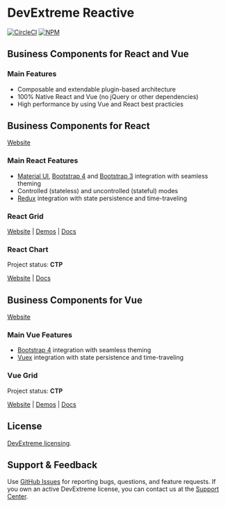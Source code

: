 # DevExtreme Reactive

[![CircleCI](https://img.shields.io/circleci/project/github/DevExpress/devextreme-reactive/master.svg)](https://circleci.com/gh/DevExpress/devextreme-reactive)
[![NPM](https://img.shields.io/npm/v/@devexpress/dx-core.svg)](https://www.npmjs.com/package/@devexpress/dx-core)

## Business Components for React and Vue

### Main Features

- Composable and extendable plugin-based architecture
- 100% Native React and Vue (no jQuery or other dependencies)
- High performance by using Vue and React best practicies

## Business Components for React

[Website](https://devexpress.github.io/devextreme-reactive/react/)

### Main React Features

- [Material UI](https://github.com/callemall/material-ui), [Bootstrap 4](http://reactstrap.github.io) and [Bootstrap 3](https://github.com/react-bootstrap/react-bootstrap) integration with seamless theming
- Controlled (stateless) and uncontrolled (stateful) modes
- [Redux](https://github.com/reactjs/redux/) integration with state persistence and time-traveling

### React Grid

[Website](https://devexpress.github.io/devextreme-reactive/react/grid/)
|
[Demos](https://devexpress.github.io/devextreme-reactive/react/grid/demos/)
|
[Docs](https://devexpress.github.io/devextreme-reactive/react/grid/docs/)

### React Chart

Project status: **CTP**

[Website](https://devexpress.github.io/devextreme-reactive/react/chart/)
|
[Docs](https://devexpress.github.io/devextreme-reactive/react/chart/docs/)


## Business Components for Vue

[Website](https://devexpress.github.io/devextreme-reactive/vue/)

### Main Vue Features

- [Bootstrap 4](http://getbootstrap.com) integration with seamless theming
- [Vuex](https://vuex.vuejs.org/en/) integration with state persistence and time-traveling

### Vue Grid

Project status: **CTP**

[Website](https://devexpress.github.io/devextreme-reactive/vue/grid/)
|
[Demos](https://devexpress.github.io/devextreme-reactive/vue/grid/demos/)
|
[Docs](https://devexpress.github.io/devextreme-reactive/vue/grid/docs/)

## License

[DevExtreme licensing](https://js.devexpress.com/licensing/).

## Support & Feedback

Use [GitHub Issues](https://github.com/DevExpress/devextreme-reactive/issues) for reporting bugs, questions, and feature requests. If you own an active DevExtreme license, you can contact us at the [Support Center](https://www.devexpress.com/ask).
